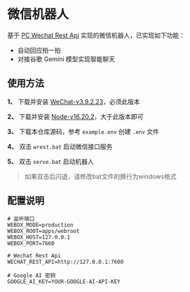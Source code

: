 # 微信机器人

基于 [PC Wechat Rest Api](https://github.com/opentdp/wechat-rest) 实现的微信机器人，已实现如下功能：

- 自动回应拍一拍
- 对接谷歌 Gemini 模型实现智能聊天

## 使用方法

**1、** 下载并安装 [WeChat-v3.9.2.23](https://github.com/opentdp/wechat-rest/releases/download/v0.0.1/WeChatSetup-3.9.2.23.exe)，必须此版本

**2、** 下载并安装 [Node-v16.20.2](https://nodejs.org/dist/v16.20.2/node-v16.20.2-x64.msi)，大于此版本即可

**3、** 下载本仓库源码，参考 `example.env` 创建 `.env` 文件

**4、** 双击 `wrest.bat` 启动微信接口服务

**5、** 双击 `serve.bat` 启动机器人

> 如果双击后闪退，请修改bat文件的换行为windows格式

## 配置说明

```shell
# 监听端口
WEBOX_MODE=production
WEBOX_ROOT=apps/webroot
WEBOX_HOST=127.0.0.1
WEBOX_PORT=7660

# Wechat Rest Api
WECHAT_REST_API=http://127.0.0.1:7600

# Google AI 密钥
GOOGLE_AI_KEY=YOUR-GOOGLE-AI-API-KEY
```
